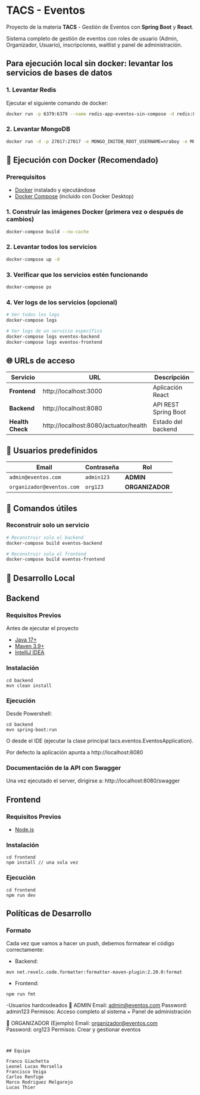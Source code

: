 # TACS - Eventos

Proyecto de la materia **TACS** - Gestión de Eventos con **Spring Boot** y **React**.

Sistema completo de gestión de eventos con roles de usuario (Admin, Organizador, Usuario), inscripciones, waitlist y panel de administración.

## Para ejecución local sin docker: levantar los servicios de bases de datos
### 1. Levantar Redis
Ejecutar el siguiente comando de docker:
```bash
docker run -p 6379:6379 --name redis-app-eventos-sin-compose -d redis:8.2 redis-server --save "" --appendonly no
```
### 2. Levantar MongoDB
```bash
docker run -d -p 27017:27017 -e MONGO_INITDB_ROOT_USERNAME=nraboy -e MONGO_INITDB_ROOT_PASSWORD=password1234 --name mongodb-sin-compose mongodb/mongodb-community-server
```

## 🐳 Ejecución con Docker (Recomendado)

### Prerequisitos
- [Docker](https://www.docker.com/get-started/) instalado y ejecutándose
- [Docker Compose](https://docs.docker.com/compose/install/) (incluido con Docker Desktop)

### 1. Construir las imágenes Docker (primera vez o después de cambios)
```bash
docker-compose build --no-cache
```
### 2. Levantar todos los servicios
```bash
docker-compose up -d
```
### 3. Verificar que los servicios estén funcionando
```bash
docker-compose ps
```
### 4. Ver logs de los servicios (opcional)
```bash
# Ver todos los logs
docker-compose logs

# Ver logs de un servicio específico
docker-compose logs eventos-backend
docker-compose logs eventos-frontend
```

## 🌐 URLs de acceso

| Servicio | URL | Descripción |
|----------|-----|-------------|
| **Frontend** | http://localhost:3000 | Aplicación React |
| **Backend** | http://localhost:8080 | API REST Spring Boot |
| **Health Check** | http://localhost:8080/actuator/health | Estado del backend |

## 👥 Usuarios predefinidos

| Email | Contraseña | Rol |
|-------|-----------|-----|
| `admin@eventos.com` | `admin123` | **ADMIN** |
| `organizador@eventos.com` | `org123` | **ORGANIZADOR** |

## 🔧 Comandos útiles

### Reconstruir solo un servicio
```bash
# Reconstruir solo el backend
docker-compose build eventos-backend

# Reconstruir solo el frontend  
docker-compose build eventos-frontend
```

## 🔧 Desarrollo Local

## Backend

### Requisitos Previos

Antes de ejecutar el proyecto

- [Java 17+](https://jdk.java.net/java-se-ri/17-MR1)
- [Maven 3.9+](https://maven.apache.org/)
- [IntelliJ IDEA](https://www.jetbrains.com/idea/)

###  Instalación

```shell
cd backend
mvn clean install
```

### Ejecución

Desde Powershell:

```shell
cd backend
mvn spring-boot:run
```

O desde el IDE (ejecutar la clase principal tacs.eventos.EventosApplication).

Por defecto la aplicación apunta a
http://localhost:8080

### Documentación de la API con Swagger

Una vez ejecutado el server, dirigirse a: http://localhost:8080/swagger

## Frontend

### Requisitos Previos

- [Node.js](https://nodejs.org/en)

### Instalación 

```shell
cd frontend
npm install // una sola vez
```

### Ejecución

```shell
cd frontend
npm run dev
```

## Políticas de Desarrollo 

### Formato

Cada vez que vamos a hacer un push, debemos formatear el código correctamente:

- Backend: 

```shell
mvn net.revelc.code.formatter:formatter-maven-plugin:2.20.0:format
```

- Frontend: 

```shell
npm run fmt
```

-Usuarios hardcodeados
🔴 ADMIN
Email: admin@eventos.com
Password: admin123
Permisos: Acceso completo al sistema + Panel de administración

🔵 ORGANIZADOR (Ejemplo)
Email: organizador@eventos.com  
Password: org123
Permisos: Crear y gestionar eventos
```


## Equipo

Franco Giachetta
Leonel Lucas Morsella
Francisco Veiga
Carlos Renfige
Marco Rodriguez Melgarejo
Lucas Thier
